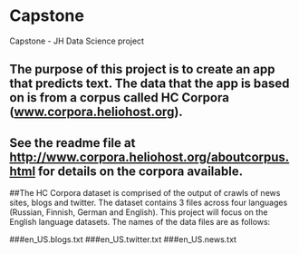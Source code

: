 # Capstone
Capstone - JH Data Science project

## The purpose of this project is to create an app that predicts text.  The data that the app is based on is from a corpus called HC Corpora (www.corpora.heliohost.org). 

## See the readme file at http://www.corpora.heliohost.org/aboutcorpus.html for details on the corpora available.

##The HC Corpora dataset is comprised of the output of crawls of news sites, blogs and twitter.  The dataset contains 3 files across four languages (Russian, Finnish, German and English). This project will focus on the English language datasets. The names of the data files are as follows:

###en_US.blogs.txt
###en_US.twitter.txt
###en_US.news.txt
